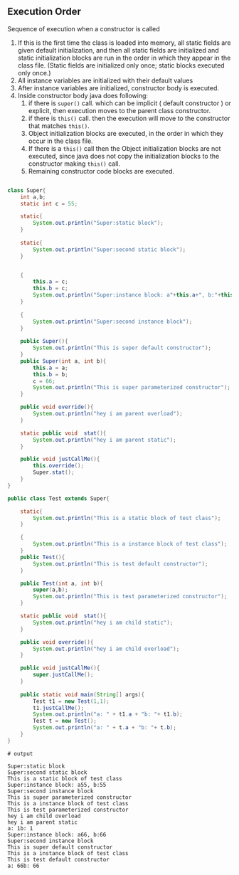 ## Execution Order

Sequence of execution when a constructor is called

1. If this is the first time the class is loaded into memory, all static fields are given
    default initialization, and then all static fields are initialized and static initialization
    blocks are run in the order in which they appear in the class file.
    (Static fields are initialized only once; static blocks executed only once.)
2. All instance variables are initialized with their default values
3. After instance variables are initialized, constructor body is executed.
4. Inside constructor body java does following:
    1. if there is `super()` call. which can be implicit ( default constructor ) or explicit, then execution
        moves to the parent class constructor.
   2. if there is `this()` call. then the execution will move to the constructor that matches `this()`.
   3. Object initialization blocks are executed, in the order in which they occur in the class file.
   4. If there is a `this()` call then the Object initialization blocks are not executed, since java does not copy the
        initialization blocks to the constructor making `this()` call.
   5. Remaining constructor code blocks are executed.

```java

class Super{
    int a,b;
    static int c = 55;

    static{
        System.out.println("Super:static block");
    }
    
    static{
        System.out.println("Super:second static block");
    }


    {
        this.a = c;
        this.b = c;
        System.out.println("Super:instance block: a"+this.a+", b:"+this.b);
    }
    
    {
        System.out.println("Super:second instance block");
    }
    
    public Super(){
        System.out.println("This is super default constructor");
    }
    public Super(int a, int b){
        this.a = a;
        this.b = b;
        c = 66;
        System.out.println("This is super parameterized constructor");
    }

    public void override(){
        System.out.println("hey i am parent overload");
    }

    static public void  stat(){
        System.out.println("hey i am parent static");
    }

    public void justCallMe(){
        this.override();
        Super.stat();
    }
}

public class Test extends Super{

    static{
        System.out.println("This is a static block of test class");
    }

    {
        System.out.println("This is a instance block of test class");
    }
    public Test(){
        System.out.println("This is test default constructor");
    }

    public Test(int a, int b){
        super(a,b);
        System.out.println("This is test parameterized constructor");
    }

    static public void  stat(){
        System.out.println("hey i am child static");
    }

    public void override(){
        System.out.println("hey i am child overload");
    }

    public void justCallMe(){
        super.justCallMe();
    }
    
    public static void main(String[] args){
        Test t1 = new Test(1,1);
        t1.justCallMe();
        System.out.println("a: " + t1.a + "b: "+ t1.b);
        Test t = new Test();
        System.out.println("a: " + t.a + "b: "+ t.b);
    }
}

```

```shell
# output

Super:static block
Super:second static block
This is a static block of test class
Super:instance block: a55, b:55
Super:second instance block
This is super parameterized constructor
This is a instance block of test class
This is test parameterized constructor
hey i am child overload
hey i am parent static
a: 1b: 1
Super:instance block: a66, b:66
Super:second instance block
This is super default constructor
This is a instance block of test class
This is test default constructor
a: 66b: 66
```